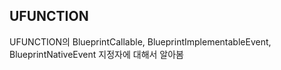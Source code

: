 
## UFUNCTION
UFUNCTION의 BlueprintCallable, BlueprintImplementableEvent, BlueprintNativeEvent 지정자에 대해서 알아봄
